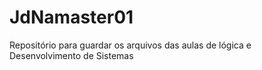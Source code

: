 # JdNamaster01
Repositório para guardar os arquivos das aulas de lógica e Desenvolvimento de Sistemas
